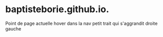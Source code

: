 # baptisteborie.github.io.

Point de page actuelle 
hover dans la nav petit trait qui s'aggrandit droite gauche 
